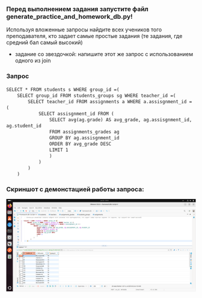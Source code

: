 ### Перед выполнением задания запустите файл generate_practice_and_homework_db.py!

Используя вложенные запросы найдите всех учеников того преподавателя, кто задает самые простые задания (те задания, где средний бал самый высокий)

* задание со звездочкой: напишите этот же запрос с использованием одного из join

### Запрос
```
SELECT * FROM students s WHERE group_id =( 
	SELECT group_id FROM students_groups sg WHERE teacher_id =(
		SELECT teacher_id FROM assignments a WHERE a.assisgnment_id = (
			SELECT assisgnment_id FROM (
				SELECT avg(ag.grade) AS avg_grade, ag.assisgnment_id, ag.student_id
				FROM assignments_grades ag 
				GROUP BY ag.assisgnment_id
				ORDER BY avg_grade DESC
				LIMIT 1
				)
			)
		)
	)
```

### Скриншот с демонстацией работы запроса: 

![](Task_3.png)
